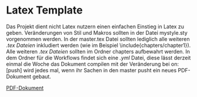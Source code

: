 # Latex Template

Das Projekt dient nicht Latex nutzern einen einfachen Einstieg in Latex zu geben. 
Veränderungen von Stil und Makros sollten in der Datei mystyle.sty vorgenommen werden.
In der master.tex Datei sollten lediglich alle weiteren *.tex Dateien* inkludiert werden (wie im Beispiel \include{chapters/chapter1}).
Alle weiteren *.tex Dateien* sollten im Ordner chapters aufbewahrt werden. 
In dem Ordner für die Workflows findet sich eine *.yml* Datei, diese lässt derzeit einmal die Woche das Dokument compilen mit der Veränderung bei on: [push] wird jedes mal, wenn ihr Sachen in den master pusht ein neues PDF-Dokument gebaut.

[PDF-Dokument](https://github.com/rettop9/latex-template/blob/build/master.pdf)
